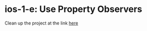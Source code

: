 # ios-1-e: Use Property Observers

Clean up the project at the link [here](https://github.com/joinpursuit/Pursuit-Core-iOS-Property-Observers-Practice/tree/master)
